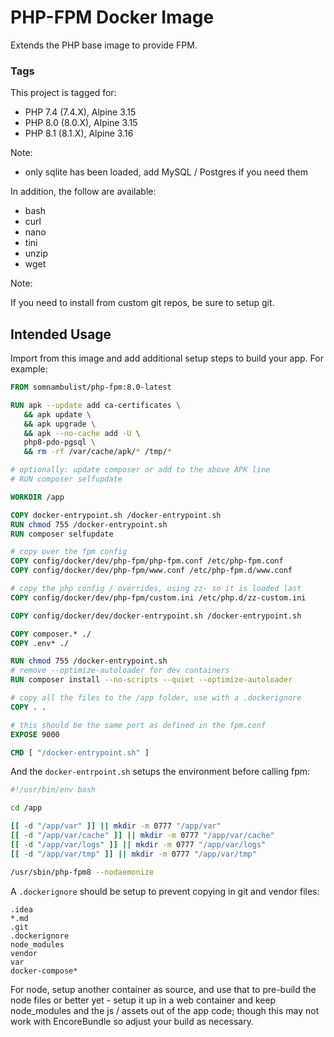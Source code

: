 # PHP-FPM Docker Image

Extends the PHP base image to provide FPM.

### Tags

This project is tagged for:

 * PHP 7.4 (7.4.X), Alpine 3.15
 * PHP 8.0 (8.0.X), Alpine 3.15
 * PHP 8.1 (8.1.X), Alpine 3.16

Note:

 * only sqlite has been loaded, add MySQL / Postgres if you need them
 
In addition, the follow are available:

 * bash
 * curl
 * nano
 * tini
 * unzip
 * wget

Note:

If you need to install from custom git repos, be sure to setup git.

## Intended Usage
 
Import from this image and add additional setup steps to build your app. For example:
 
 ```dockerfile
FROM somnambulist/php-fpm:8.0-latest

RUN apk --update add ca-certificates \
    && apk update \
    && apk upgrade \
    && apk --no-cache add -U \
    php8-pdo-pgsql \
    && rm -rf /var/cache/apk/* /tmp/*

# optionally: update composer or add to the above APK line
# RUN composer selfupdate

WORKDIR /app

COPY docker-entrypoint.sh /docker-entrypoint.sh
RUN chmod 755 /docker-entrypoint.sh
RUN composer selfupdate

# copy over the fpm config
COPY config/docker/dev/php-fpm/php-fpm.conf /etc/php-fpm.conf
COPY config/docker/dev/php-fpm/www.conf /etc/php-fpm.d/www.conf

# copy the php config / overrides, using zz- so it is loaded last
COPY config/docker/dev/php-fpm/custom.ini /etc/php.d/zz-custom.ini

COPY config/docker/dev/docker-entrypoint.sh /docker-entrypoint.sh

COPY composer.* ./
COPY .env* ./

RUN chmod 755 /docker-entrypoint.sh
# remove --optimize-autoloader for dev containers
RUN composer install --no-scripts --quiet --optimize-autoloader

# copy all the files to the /app folder, use with a .dockerignore
COPY . .

# this should be the same port as defined in the fpm.conf
EXPOSE 9000

CMD [ "/docker-entrypoint.sh" ]
```

And the `docker-entrpoint.sh` setups the environment before calling fpm:

```bash
#!/usr/bin/env bash

cd /app

[[ -d "/app/var" ]] || mkdir -m 0777 "/app/var"
[[ -d "/app/var/cache" ]] || mkdir -m 0777 "/app/var/cache"
[[ -d "/app/var/logs" ]] || mkdir -m 0777 "/app/var/logs"
[[ -d "/app/var/tmp" ]] || mkdir -m 0777 "/app/var/tmp"

/usr/sbin/php-fpm8 --nodaemonize
```

A `.dockerignore` should be setup to prevent copying in git and vendor files:

```
.idea
*.md
.git
.dockerignore
node_modules
vendor
var
docker-compose*
```

For node, setup another container as source, and use that to pre-build the node files or
better yet - setup it up in a web container and keep node_modules and the js / assets
out of the app code; though this may not work with EncoreBundle so adjust your build as
necessary.

